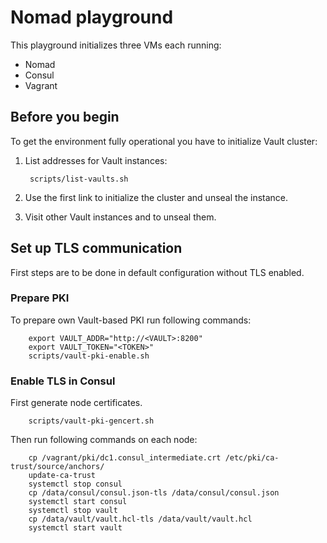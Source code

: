 # Nomad playground

This playground initializes three VMs each running:

* Nomad
* Consul
* Vagrant

## Before you begin

To get the environment fully operational you have to initialize
Vault cluster:

1. List addresses for Vault instances:

        scripts/list-vaults.sh

1. Use the first link to initialize the cluster and unseal
   the instance.

1. Visit other Vault instances and to unseal them.

## Set up TLS communication 

First steps are to be done in default configuration without TLS enabled.

### Prepare PKI

To prepare own Vault-based PKI run following commands:

        export VAULT_ADDR="http://<VAULT>:8200"
        export VAULT_TOKEN="<TOKEN>"
        scripts/vault-pki-enable.sh

### Enable TLS in Consul

First generate node certificates.

        scripts/vault-pki-gencert.sh

Then run following commands on each node:

        cp /vagrant/pki/dc1.consul_intermediate.crt /etc/pki/ca-trust/source/anchors/
        update-ca-trust
        systemctl stop consul
        cp /data/consul/consul.json-tls /data/consul/consul.json
        systemctl start consul
        systemctl stop vault
        cp /data/vault/vault.hcl-tls /data/vault/vault.hcl
        systemctl start vault
